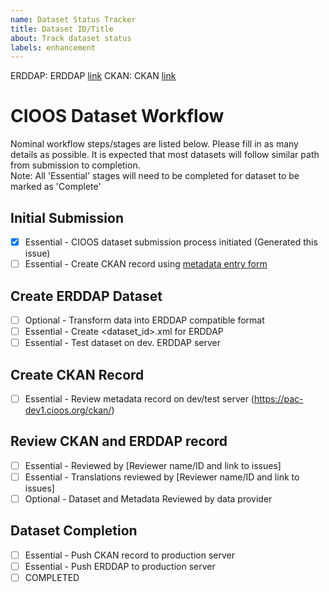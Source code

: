 ```yaml
---
name: Dataset Status Tracker
title: Dataset ID/Title
about: Track dataset status
labels: enhancement
---
```


ERDDAP: ERDDAP [link]()
CKAN: CKAN [link]()

# CIOOS Dataset Workflow
Nominal workflow steps/stages are listed below. Please fill in as many details as possible. It is expected that most datasets will follow similar path from submission to completion. \
Note: All 'Essential' stages will need to be completed for dataset to be marked as 'Complete'

## Initial Submission
- [x] Essential - CIOOS dataset submission process initiated (Generated this issue)
- [ ] Essential - Create CKAN record using [metadata entry form](https://cioos-siooc.github.io/metadata-entry-form)

## Create ERDDAP Dataset
- [ ] Optional - Transform data into ERDDAP compatible format
- [ ] Essential - Create <dataset_id>.xml for ERDDAP
- [ ] Essential - Test dataset on dev. ERDDAP server

## Create CKAN Record
- [ ] Essential - Review metadata record on dev/test server (https://pac-dev1.cioos.org/ckan/)

## Review CKAN and ERDDAP record
- [ ] Essential - Reviewed by [Reviewer name/ID and link to issues]
- [ ] Essential - Translations reviewed by [Reviewer name/ID and link to issues]
- [ ] Optional - Dataset and Metadata Reviewed by data provider

## Dataset Completion
- [ ] Essential - Push CKAN record to production server
- [ ] Essential - Push ERDDAP to production server
- [ ] COMPLETED
